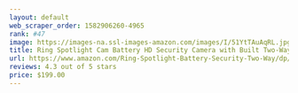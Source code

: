 ```yaml
---
layout: default 
﻿web_scraper_order: 1582906260-4965
rank: #47
image: https://images-na.ssl-images-amazon.com/images/I/51YtTAuAqRL.jpg
title: Ring Spotlight Cam Battery HD Security Camera with Built Two-Way Talk and a Siren Alarm,…
url: https://www.amazon.com/Ring-Spotlight-Battery-Security-Two-Way/dp/B0758L64L9/ref=zg_mw_amazon-devices_47?_encoding=UTF8&psc=1&refRID=HA8PT8MYS6XM4Z96RW7T
reviews: 4.3 out of 5 stars
price: $199.00 
---
```

